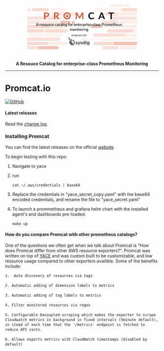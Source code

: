 <p align="center"><img src="images/logo.png" width="360"></p>
<p align="center"><b>A Resouce Catalog for enterprise-class Prometheus Monitoring</b></p>

<hr>

# Promcat.io

[![GitHub](https://img.shields.io/github/license/falcosecurity/falco?style=for-the-badge)](COPYING)

#### Latest releases

Read the [change log](CHANGELOG.md).


### Installing Promcat

You can find the latest releases  on the official [website](http://promcat.io/)

To begin testing with this repo:

1. Navigate to yace

2. run 
    ```
    cat ~/.aws/credentials | base64
    ```

3. Replace the credentials in "yace_secret_copy.yaml" with the base64 encoded credentials, and rename the file to "yace_secret.yaml"

4. To launch a prommetheus and grafana helm chart with the installed agent's and dashboards pre-loaded.
    ```
    make up
    ```


#### How do you compare Promcat with other prometheus catalogs?

One of the questions we often get when we talk about Promcat is “How does Promcat differ from other AWS resource exporters?". Promcat was written on top of [YACE](https://github.com/ivx/yet-another-cloudwatch-exporter) and was custom built to be customizable, and low resource usage compared to other exporters availible. Some of the benefits include:

    1.  Auto discovery of resources via tags

    2. Automatic adding of dimension labels to metrics

    3. Automatic adding of tag labels to metrics

    4. Filter monitored resources via regex

    5. Configurable Decoupled-scraping which makes the exporter to scrape Cloudwatch metrics in background in fixed intervals (5minute default), in stead of each time that the '/metrics' endpoint is fetched to reduce API costs.

    6. Allows exports metrics with CloudWatch timestamps (disabled by default)


